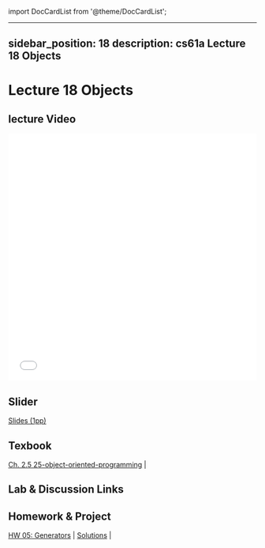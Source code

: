 import DocCardList from '@theme/DocCardList';

---
sidebar_position: 18
description: cs61a  Lecture 18 Objects
---
# Lecture 18 Objects
## lecture Video

<iframe src="//player.bilibili.com/player.html?aid=277746636&bvid=BV17c411f78k&cid=1311465503&p=1&high_quality=1&danmaku=0" scrolling="no" border="0" frameborder="no" framespacing="0" allowfullscreen="true" allowfullscreen="allowfullscreen" width="100%" height="500" scrolling="no" frameborder="0" sandbox="allow-top-navigation allow-same-origin allow-forms allow-scripts"> </iframe>

## Slider
[Slides (1pp)](/resource/cs61a/18-Objects_1pp.pdf)
## Texbook
[Ch. 2.5 25-object-oriented-programming](./ch/25-object-oriented-programming.md) | 

## Lab & Discussion Links


## Homework & Project
[HW 05: Generators](./homework/hw05.md) | [Solutions](./homework/sol-hw05.md) | 


<DocCardList />
